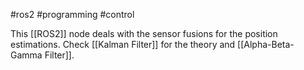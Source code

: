 #ros2 #programming #control 

This [[ROS2]] node deals with the sensor fusions for the position estimations. Check [[Kalman Filter]] for the theory and [[Alpha-Beta-Gamma Filter]].


